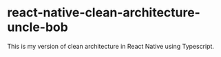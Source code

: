 # react-native-clean-architecture-uncle-bob
This is my version of clean architecture in React Native using Typescript. 
